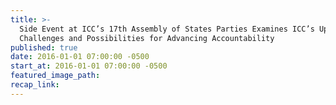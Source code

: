 ```yaml
---
title: >-
  Side Event at ICC’s 17th Assembly of States Parties Examines ICC’s Upcoming
  Challenges and Possibilities for Advancing Accountability
published: true
date: 2016-01-01 07:00:00 -0500
start_at: 2016-01-01 07:00:00 -0500
featured_image_path:
recap_link:
---
```

